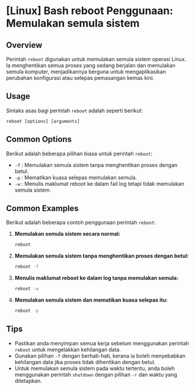 # [Linux] Bash reboot Penggunaan: Memulakan semula sistem

## Overview
Perintah `reboot` digunakan untuk memulakan semula sistem operasi Linux. Ia menghentikan semua proses yang sedang berjalan dan memulakan semula komputer, menjadikannya berguna untuk mengaplikasikan perubahan konfigurasi atau selepas pemasangan kemas kini.

## Usage
Sintaks asas bagi perintah `reboot` adalah seperti berikut:
```
reboot [options] [arguments]
```

## Common Options
Berikut adalah beberapa pilihan biasa untuk perintah `reboot`:

- `-f` : Memulakan semula sistem tanpa menghentikan proses dengan betul.
- `-p` : Mematikan kuasa selepas memulakan semula.
- `-w` : Menulis maklumat reboot ke dalam fail log tetapi tidak memulakan semula sistem.

## Common Examples
Berikut adalah beberapa contoh penggunaan perintah `reboot`:

1. **Memulakan semula sistem secara normal:**
   ```bash
   reboot
   ```

2. **Memulakan semula sistem tanpa menghentikan proses dengan betul:**
   ```bash
   reboot -f
   ```

3. **Menulis maklumat reboot ke dalam log tanpa memulakan semula:**
   ```bash
   reboot -w
   ```

4. **Memulakan semula sistem dan mematikan kuasa selepas itu:**
   ```bash
   reboot -p
   ```

## Tips
- Pastikan anda menyimpan semua kerja sebelum menggunakan perintah `reboot` untuk mengelakkan kehilangan data.
- Gunakan pilihan `-f` dengan berhati-hati, kerana ia boleh menyebabkan kehilangan data jika proses tidak dihentikan dengan betul.
- Untuk memulakan semula sistem pada waktu tertentu, anda boleh menggunakan perintah `shutdown` dengan pilihan `-r` dan waktu yang ditetapkan.